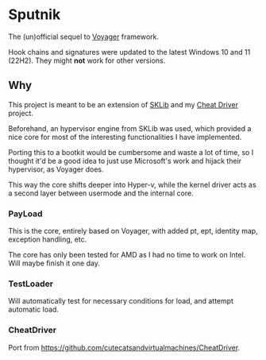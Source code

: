 # Sputnik
The (un)official sequel to [Voyager](https://github.com/backengineering/Voyager) framework.

Hook chains and signatures were updated to the latest Windows 10 and 11 (22H2).
They might **not** work for other versions.

## Why
This project is meant to be an extension of [SKLib](https://github.com/cutecatsandvirtualmachines/SKLib) and
my [Cheat Driver](https://github.com/cutecatsandvirtualmachines/CheatDriver) project.

Beforehand, an hypervisor engine from SKLib was used, which provided a nice core for most of the interesting functionalities
I have implemented.

Porting this to a bootkit would be cumbersome and waste a lot of time, so I thought it'd be a good idea to just use Microsoft's
work and hijack their hypervisor, as Voyager does.

This way the core shifts deeper into Hyper-v, while the kernel driver acts as a second layer between usermode and the internal core.

### PayLoad
This is the core, entirely based on Voyager, with added pt, ept, identity map, exception handling, etc.

The core has only been tested for AMD as I had no time to work on Intel. Will maybe finish it one day.

### TestLoader
Will automatically test for necessary conditions for load, and attempt automatic load.

### CheatDriver
Port from https://github.com/cutecatsandvirtualmachines/CheatDriver.